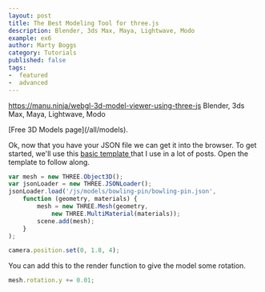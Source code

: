 ```yaml
---
layout: post
title: The Best Modeling Tool for three.js
description: Blender, 3ds Max, Maya, Lightwave, Modo
example: ex6
author: Marty Boggs
category: Tutorials
published: false
tags:
-  featured
-  advanced
---
```


https://manu.ninja/webgl-3d-model-viewer-using-three-js
Blender, 3ds Max, Maya, Lightwave, Modo

<!--more--> [Free 3D Models page](/all/models).

Ok, now that you have your JSON file we can get it into the browser. To get started, we'll use this <a href="{{site.url}}/threejs-world-blank-template.html" download="threejs-world-{{page.example}}.html">basic template <i class="fa fa-download"></i></a> that I use in a lot of posts. Open the template to follow along.

```javascript
var mesh = new THREE.Object3D();
var jsonLoader = new THREE.JSONLoader();
jsonLoader.load('/js/models/bowling-pin/bowling-pin.json',
	function (geometry, materials) {
		mesh = new THREE.Mesh(geometry,
			new THREE.MultiMaterial(materials));
		scene.add(mesh);
	}
);

camera.position.set(0, 1.8, 4);
```

You can add this to the render function to give the model some rotation.

```javascript
mesh.rotation.y += 0.01;
```
